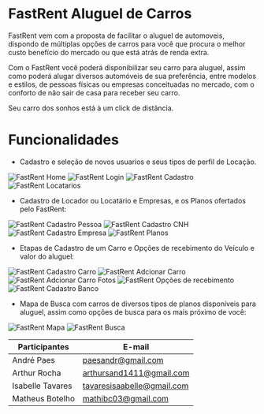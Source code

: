 # FastRent Aluguel de Carros

FastRent vem com a proposta de facilitar o aluguel de automoveis, dispondo de múltiplas opções de carros para você que procura o melhor custo benefício do mercado ou que está atrás de renda extra.

Com o FastRent você poderá disponibilizar seu carro para aluguel, assim como poderá alugar diversos automóveis de sua preferência, entre modelos e estilos, de pessoas físicas ou empresas conceituadas no mercado, com o conforto de não sair de casa para receber seu carro.

Seu carro dos sonhos está à um click de distância.

# Funcionalidades

- Cadastro e seleção de novos usuarios e seus tipos de perfil de Locação.

![FastRent Home](https://user-images.githubusercontent.com/36683675/86045926-b49c0680-ba22-11ea-88a8-4a8c15b06ae0.png) ![FastRent Login](https://user-images.githubusercontent.com/36683675/86046257-47d53c00-ba23-11ea-89e1-7275a5167229.png) ![FastRent Cadastro](https://user-images.githubusercontent.com/36683675/86046254-473ca580-ba23-11ea-9958-dffb51328e39.png) ![FastRent Locatarios](https://user-images.githubusercontent.com/36683675/86050018-8e2d9980-ba29-11ea-99ed-641e953c6a0d.png)


- Cadastro de Locador ou Locatário e Empresas, e os Planos ofertados pelo FastRent:

![FastRent Cadastro Pessoa](https://user-images.githubusercontent.com/36683675/86050042-92f24d80-ba29-11ea-9332-d1c0b3a32836.png) ![FastRent Cadastro CNH](https://user-images.githubusercontent.com/36683675/86050037-9259b700-ba29-11ea-9a83-6779ae9265c0.png) ![FastRent Cadastro Empresa](https://user-images.githubusercontent.com/36683675/86050039-92f24d80-ba29-11ea-9d4d-c52be765559f.png) ![FastRent Planos](https://user-images.githubusercontent.com/36683675/86050025-8ff75d00-ba29-11ea-8bf2-51e1a54d241e.png)


- Etapas de Cadastro de um Carro e Opções de recebimento do Veículo e valor do aluguel:

![FastRent Cadastro Carro](https://user-images.githubusercontent.com/36683675/86050035-9259b700-ba29-11ea-8709-52f86543804f.png) ![FastRent Adcionar Carro](https://user-images.githubusercontent.com/36683675/86053273-9fc57000-ba2e-11ea-83e2-1fad9d3e2fbf.png) ![FastRent Adcionar Carro Fotos](https://user-images.githubusercontent.com/36683675/86053276-a0f69d00-ba2e-11ea-9839-a86b56fbcca7.png) ![FastRent Opções de recebimento](https://user-images.githubusercontent.com/36683675/86050021-8ff75d00-ba29-11ea-83f6-e5c40192078e.png) ![FastRent Cadastro Banco](https://user-images.githubusercontent.com/36683675/86050034-91c12080-ba29-11ea-9b1b-80caa758bb08.png)

- Mapa de Busca com carros de diversos tipos de planos disponíveis para aluguel, assim como opções de busca para os mais próximo de você:

![FastRent Mapa](https://user-images.githubusercontent.com/36683675/86053282-a2c06080-ba2e-11ea-834c-6faa4bcca2ef.png) ![FastRent Busca](https://user-images.githubusercontent.com/36683675/86053287-a3f18d80-ba2e-11ea-82b6-3b44915b25f6.jpg)












| Participantes  | E-mail |
| ------------- | ------------- |
| André Paes  | paesandr@gmail.com  |
| Arthur Rocha  | arthursand1411@gmail.com  |
| Isabelle Tavares  | tavaresisaabelle@gmail.com  |
| Matheus Botelho  | mathibc03@gmail.com  |
